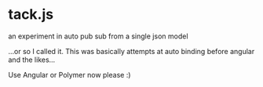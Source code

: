 tack.js
=======

an experiment in auto pub sub from a single json model

...or so I called it.  This was basically attempts at auto binding before angular and the likes...

Use Angular or Polymer now please :)
